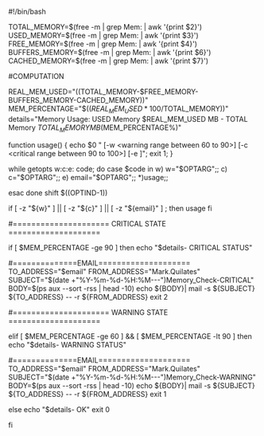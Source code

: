 #!/bin/bash


TOTAL_MEMORY=$(free -m | grep Mem: | awk '{print $2}')
USED_MEMORY=$(free -m | grep Mem: | awk '{print $3}')
FREE_MEMORY=$(free -m | grep Mem: | awk '{print $4}')
BUFFERS_MEMORY=$(free -m | grep Mem: | awk '{print $6}')
CACHED_MEMORY=$(free -m | grep Mem: | awk '{print $7}')


#COMPUTATION

REAL_MEM_USED="$(($TOTAL_MEMORY-$FREE_MEMORY-BUFFERS_MEMORY-CACHED_MEMORY))"
MEM_PERCENTAGE="$(($REAL_MEM_USED*100/$TOTAL_MEMORY))"
details="Memory Usage:  USED Memory $REAL_MEM_USED MB - TOTAL Memory $TOTAL_MEMORY MB ($MEM_PERCENTAGE%)"


function usage()
{
echo $0 " [-w  <warning range between 60 to 90>] [-c  <critical range between 90 to 100>] [-e  <emailaddress>]"; exit 1;
}

while getopts w:c:e: code; do
case $code in
w) w="$OPTARG";;
c) c="$OPTARG";;
e) email="$OPTARG";;
*)usage;;

esac
done
shift $((OPTIND-1))

if [ -z "${w}" ] || [ -z "${c}" ] || [ -z "${email}" ] ; then usage
fi



#===================== CRITICAL STATE ====================

if [ $MEM_PERCENTAGE -ge 90 ]
then
echo "$details- CRITICAL STATUS"

#==============EMAIL====================
TO_ADDRESS="$email"
FROM_ADDRESS="Mark.Quilates"
SUBJECT="$(date +"%Y-%m-%d-%H:%M---")Memory_Check-CRITICAL"
BODY=$(ps aux --sort -rss | head  -10)
echo ${BODY}| mail -s ${SUBJECT} ${TO_ADDRESS} -- -r ${FROM_ADDRESS}
exit 2



#===================== WARNING STATE ====================

elif [ $MEM_PERCENTAGE -ge 60 ] && [ $MEM_PERCENTAGE -lt 90 ]
then
echo "$details- WARNING STATUS"

#==============EMAIL====================
TO_ADDRESS="$email"
FROM_ADDRESS="Mark.Quilates"
SUBJECT="$(date +"%Y-%m-%d-%H:%M---")Memory_Check-WARNING"
BODY=$(ps aux --sort -rss | head  -10)
echo ${BODY}| mail -s ${SUBJECT} ${TO_ADDRESS} -- -r ${FROM_ADDRESS}
exit 1



else
echo "$details- OK"
exit 0

fi
